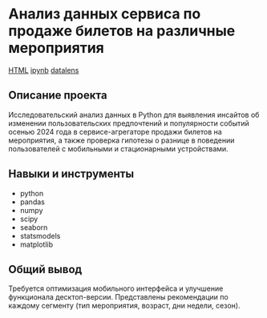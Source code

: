 # Анализ данных сервиса по продаже билетов на различные мероприятия

[HTML](https://htmlpreview.github.io/?https://github.com/VladaMorozova/Practicum_projects/blob/main/Project_tickets/D_project_tickets.html) [ipynb](#) [datalens](https://datalens.yandex/rcgsaop124rid)

## Описание проекта

Исследовательский анализ данных в Python для выявления инсайтов об изменении пользовательских предпочтений и популярности событий осенью 2024 года в сервисе-агрегаторе продажи билетов на мероприятия, а также проверка гипотезы о разнице в поведении пользователей с мобильными и стационарными устройствами.

## Навыки и инструменты

- python  
- pandas  
- numpy  
- scipy  
- seaborn
- statsmodels
- matplotlib

## Общий вывод
Требуется оптимизация мобильного интерфейса и улучшение функционала десктоп-версии. Представлены рекомендации по каждому сегменту (тип мероприятия, возраст, дни недели, сезон).
